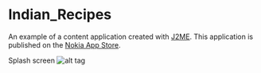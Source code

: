 Indian_Recipes
==============

An example of a content application created with [J2ME](http://www.java.com/en/download/faq/whatis_j2me.xml). 
This application is published on the [Nokia App Store](http://store.ovi.com/content/384564?clickSource=search&pos=7).

Splash screen
![alt tag](/Indian_Recipes/res/images/other/icon.jpg)
